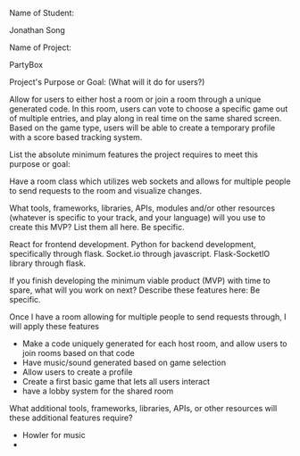 Name of Student:

Jonathan Song

Name of Project:

PartyBox

Project's Purpose or Goal: (What will it do for users?)

Allow for users to either host a room or join a room through a unique generated code. In this room, users can vote to choose a specific game out of multiple entries, and play along in real time on the same shared screen. Based on the game type, users will be able to create a temporary profile with a score based tracking system. 

List the absolute minimum features the project requires to meet this purpose or goal:

Have a room class which utilizes web sockets and allows for multiple people to send requests to the room and visualize changes.

What tools, frameworks, libraries, APIs, modules and/or other resources (whatever is specific to your track, and your language) will you use to create this MVP? List them all here. Be specific.

React for frontend development.
Python for backend development, specifically through flask.
Socket.io through javascript.
Flask-SocketIO library through flask.

If you finish developing the minimum viable product (MVP) with time to spare, what will you work on next? Describe these features here: Be specific.

Once I have a room allowing for multiple people to send requests through, I will apply these features

- Make a code uniquely generated for each host room, and allow users to join rooms based on that code
- Have music/sound generated based on game selection
- Allow users to create a profile 
- Create a first basic game that lets all users interact
- have a lobby system for the shared room


What additional tools, frameworks, libraries, APIs, or other resources will these additional features require?

- Howler for music
-




